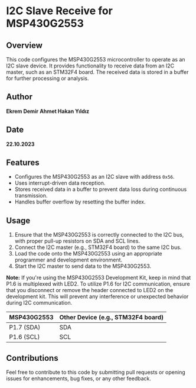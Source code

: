 # I2C Slave Receive for MSP430G2553

## Overview
This code configures the MSP430G2553 microcontroller to operate as an I2C slave device. It provides functionality to receive data from an I2C master, such as an STM32F4 board. The received data is stored in a buffer for further processing or analysis.

## Author
**Ekrem Demir**
**Ahmet Hakan Yıldız**

## Date
**22.10.2023**

## Features
- Configures the MSP430G2553 as an I2C slave with address `0x56`.
- Uses interrupt-driven data reception.
- Stores received data in a buffer to prevent data loss during continuous transmission.
- Handles buffer overflow by resetting the buffer index.

## Usage
1. Ensure that the MSP430G2553 is correctly connected to the I2C bus, with proper pull-up resistors on SDA and SCL lines.
2. Connect the I2C master (e.g., STM32F4 board) to the same I2C bus.
3. Load the code onto the MSP430G2553 using an appropriate programmer and development environment.
4. Start the I2C master to send data to the MSP430G2553.
   
**Note:**  If you're using the MSP430G2553 Development Kit, keep in mind that P1.6 is multiplexed with LED2. To utilize P1.6 for I2C communication, ensure that you disconnect or remove the header connected to LED2 on the development kit. This will prevent any interference or unexpected behavior during I2C communication.

MSP430G2553         |       Other Device (e.g., STM32F4 board)
--------------------|------------------------
P1.7 (SDA)          |       SDA
P1.6 (SCL)          |       SCL

## Contributions
Feel free to contribute to this code by submitting pull requests or opening issues for enhancements, bug fixes, or any other feedback.
